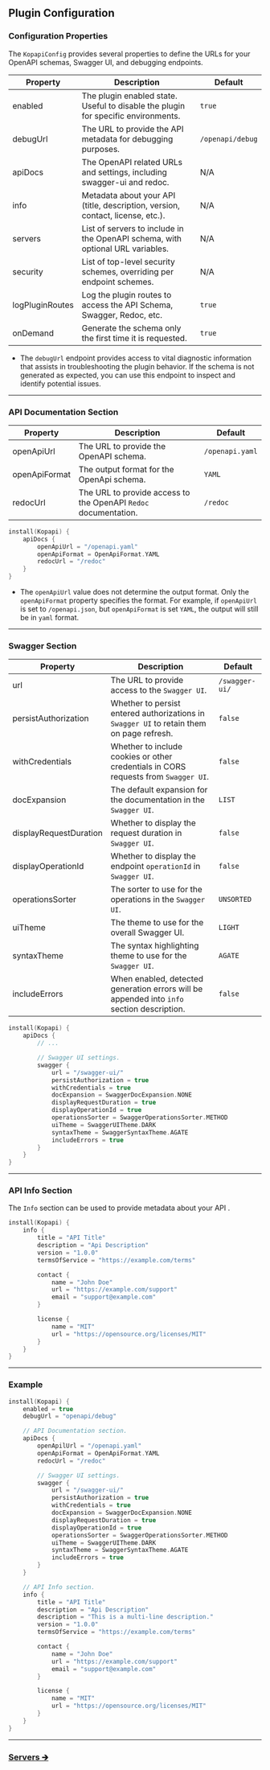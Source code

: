 ## Plugin Configuration

### Configuration Properties

The `KopapiConfig` provides several properties to define the URLs for your OpenAPI schemas, Swagger UI, and debugging endpoints.

| Property        | Description                                                                           | Default          |
|-----------------|---------------------------------------------------------------------------------------|------------------|
| enabled         | The plugin enabled state.<br/>Useful to disable the plugin for specific environments. | `true`           |
| debugUrl        | The URL to provide the API metadata for debugging purposes.                           | `/openapi/debug` |
| apiDocs         | The OpenAPI related URLs and settings, including swagger-ui and redoc.                | N/A              |
| info            | Metadata about your API (title, description, version, contact, license, etc.).        | N/A              |
| servers         | List of servers to include in the OpenAPI schema, with optional URL variables.        | N/A              |
| security        | List of top-level security schemes, overriding per endpoint schemes.                  | N/A              |
| logPluginRoutes | Log the plugin routes to access the API Schema, Swagger, Redoc, etc.                  | `true`           |
| onDemand        | Generate the schema only the first time it is requested.                              | `true`           |

- The `debugUrl` endpoint provides access to vital diagnostic information that assists in troubleshooting the plugin behavior.
  If the schema is not generated as expected, you can use this endpoint to inspect and identify potential issues.

---

### API Documentation Section

| Property      | Description                                                     | Default         |
|---------------|-----------------------------------------------------------------|-----------------|
| openApiUrl    | The URL to provide the OpenAPI schema.                          | `/openapi.yaml` |
| openApiFormat | The output format for the OpenApi schema.                       | `YAML`          |
| redocUrl      | The URL to provide access to the OpenAPI `Redoc` documentation. | `/redoc`        |

```kotlin
install(Kopapi) {
    apiDocs {
        openApiUrl = "/openapi.yaml"
        openApiFormat = OpenApiFormat.YAML
        redocUrl = "/redoc"
    }
}
```

- The `openApiUrl` value does not determine the output format. Only the `openApiFormat` property specifies the format.
  For example, if `openApiUrl` is set to `/openapi.json`, but `openApiFormat` is set `YAML`, the output will still be in `yaml` format.

---

### Swagger Section

| Property               | Description                                                                                | Default        |
|------------------------|--------------------------------------------------------------------------------------------|----------------|
| url                    | The URL to provide access to the `Swagger UI`.                                             | `/swagger-ui/` |
| persistAuthorization   | Whether to persist entered authorizations in `Swagger UI` to retain them on page refresh.  | `false`        |
| withCredentials        | Whether to include cookies or other credentials in CORS requests from `Swagger UI`.        | `false`        |
| docExpansion           | The default expansion for the documentation in the `Swagger UI`.                           | `LIST`         |
| displayRequestDuration | Whether to display the request duration in `Swagger UI`.                                   | `false`        |
| displayOperationId     | Whether to display the endpoint `operationId` in `Swagger UI`.                             | `false`        |
| operationsSorter       | The sorter to use for the operations in the `Swagger UI`.                                  | `UNSORTED`     |
| uiTheme                | The theme to use for the overall Swagger UI.                                               | `LIGHT`        |
| syntaxTheme            | The syntax highlighting theme to use for the `Swagger UI`.                                 | `AGATE`        |
| includeErrors          | When enabled, detected generation errors will be appended into `info` section description. | `false`        |

```kotlin
install(Kopapi) {
    apiDocs {
        // ...

        // Swagger UI settings.
        swagger {
            url = "/swagger-ui/"
            persistAuthorization = true
            withCredentials = true
            docExpansion = SwaggerDocExpansion.NONE
            displayRequestDuration = true
            displayOperationId = true
            operationsSorter = SwaggerOperationsSorter.METHOD
            uiTheme = SwaggerUITheme.DARK
            syntaxTheme = SwaggerSyntaxTheme.AGATE
            includeErrors = true
        }
    }
}
```

---

### API Info Section

The `Info` section can be used to provide metadata about your API .

```kotlin
install(Kopapi) {
    info {
        title = "API Title"
        description = "Api Description"
        version = "1.0.0"
        termsOfService = "https://example.com/terms"

        contact {
            name = "John Doe"
            url = "https://example.com/support"
            email = "support@example.com"
        }

        license {
            name = "MIT"
            url = "https://opensource.org/licenses/MIT"
        }
    }
}
```

---

### Example

```kotlin
install(Kopapi) {
    enabled = true
    debugUrl = "openapi/debug"

    // API Documentation section.
    apiDocs {
        openApilUrl = "/openapi.yaml"
        openApiFormat = OpenApiFormat.YAML
        redocUrl = "/redoc"

        // Swagger UI settings.
        swagger {
            url = "/swagger-ui/"
            persistAuthorization = true
            withCredentials = true
            docExpansion = SwaggerDocExpansion.NONE
            displayRequestDuration = true
            displayOperationId = true
            operationsSorter = SwaggerOperationsSorter.METHOD
            uiTheme = SwaggerUITheme.DARK
            syntaxTheme = SwaggerSyntaxTheme.AGATE
            includeErrors = true
        }
    }

    // API Info section.
    info {
        title = "API Title"
        description = "Api Description"
        description = "This is a multi-line description."
        version = "1.0.0"
        termsOfService = "https://example.com/terms"

        contact {
            name = "John Doe"
            url = "https://example.com/support"
            email = "support@example.com"
        }

        license {
            name = "MIT"
            url = "https://opensource.org/licenses/MIT"
        }
    }
}
```

--- 

### [Servers 🡲](02-servers.md)
